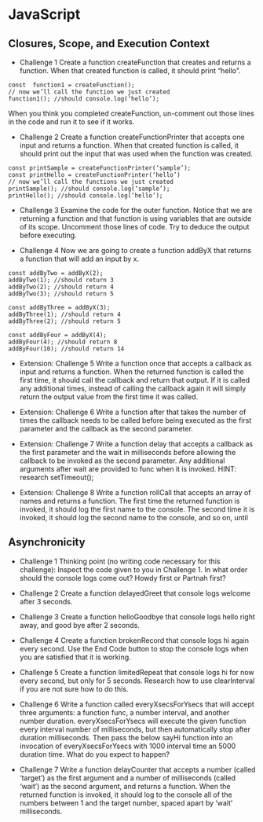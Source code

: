 # JavaScript


## Closures, Scope, and Execution Context

* Challenge 1
Create a function createFunction that creates and returns a function. When that created function is called, it should print “hello”.
```
const  function1 = createFunction();
// now we’ll call the function we just created
function1(); //should console.log(‘hello’);
```


  When you think you completed createFunction, un-comment out those lines in the code and run it to see if it works.

* Challenge 2
Create a function createFunctionPrinter that accepts one input and returns a function. When that created function is called, it should print out the input that was used when the function was created.

```
const printSample = createFunctionPrinter(‘sample’);
const printHello = createFunctionPrinter(‘hello’)
// now we’ll call the functions we just created
printSample(); //should console.log(‘sample’);
printHello(); //should console.log(‘hello’);
```


* Challenge 3
Examine the code for the outer function. Notice that we are returning a function and that function is using variables that are outside of its scope.
Uncomment those lines of code. Try to deduce the output before executing.


* Challenge 4
Now we are going to create a function addByX that returns a function that will add an input by x.

```
const addByTwo = addByX(2);
addByTwo(1); //should return 3
addByTwo(2); //should return 4
addByTwo(3); //should return 5

const addByThree = addByX(3);
addByThree(1); //should return 4
addByThree(2); //should return 5

const addByFour = addByX(4);
addByFour(4); //should return 8
addByFour(10); //should return 14
```


* Extension: Challenge 5
Write a function once that accepts a callback as input and returns a function. When the returned function is called the first time, it should call the callback and return that output. If it is called any additional times, instead of calling the callback again it will simply return the output value from the first time it was called.


* Extension: Challenge 6
Write a function after that takes the number of times the callback needs to be called before being executed as the first parameter and the callback as the second parameter.


* Extension: Challenge 7
Write a function delay that accepts a callback as the first parameter and the wait in milliseconds before allowing the callback to be invoked as the second parameter. Any additional arguments after wait are provided to func when it is invoked. HINT: research setTimeout();


* Extension: Challenge 8
Write a function rollCall that accepts an array of names and returns a function. The first time the returned function is invoked, it should log the first name to the console. The second time it is invoked, it should log the second name to the console, and so on, until 





## Asynchronicity

* Challenge 1
Thinking point (no writing code necessary for this challenge): Inspect the code given to you in Challenge 1. In what order should the console logs come out? Howdy first or Partnah first?


* Challenge 2
Create a function delayedGreet that console logs welcome after 3 seconds.


* Challenge 3
Create a function helloGoodbye that console logs hello right away, and good bye after 2 seconds.


* Challenge 4
Create a function brokenRecord that console logs hi again every second. Use the End Code button to stop the console logs when you are satisfied that it is working.


* Challenge 5
Create a function limitedRepeat that console logs hi for now every second, but only for 5 seconds. Research how to use clearInterval if you are not sure how to do this.


* Challenge 6
Write a function called everyXsecsForYsecs that will accept three arguments: a function func, a number interval, and another number duration. everyXsecsForYsecs will execute the given function every interval number of milliseconds, but then automatically stop after duration milliseconds. Then pass the below sayHi function into an invocation of everyXsecsForYsecs with 1000 interval time an 5000 duration time. What do you expect to happen?


* Challenge 7
Write a function delayCounter that accepts a number (called ‘target’) as the first argument and a number of milliseconds (called ‘wait’) as the second argument, and returns a function. When the returned function is invoked, it should log to the console all of the numbers between 1 and the target number, spaced apart by ‘wait’ milliseconds.



